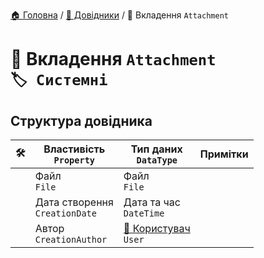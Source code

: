 ﻿[🏠 Головна](../README.MD) / [📘 Довідники](./README.MD) / 📘 Вкладення `Attachment` 

# 📘 Вкладення `Attachment` </br> `🏷️ Системні`

## Структура довідника

|🛠️| Властивість </br> `Property` | Тип даних </br> `DataType` | Примітки |
|---|---|---|---|
|| Файл </br> `File` | Файл  </br> `File` |  |
|| Дата створення </br> `CreationDate` | Дата та час  </br> `DateTime` |  |
|| Автор </br> `CreationAuthor` | [📘 Користувач](./User.md) </br> `User` |  |